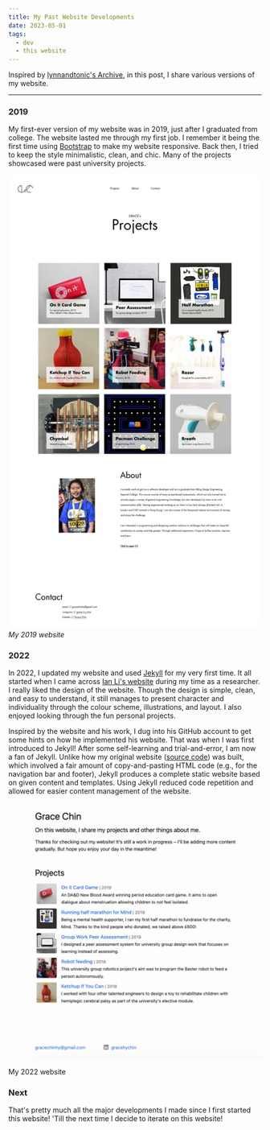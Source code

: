 ```yaml
---
title: My Past Website Developments
date: 2023-05-01
tags:
  - dev
  - this website
---
```


Inspired by [lynnandtonic's Archive](https://lynnandtonic.com/archive/), in this post, I share various versions of my website.

---

### 2019

My first-ever version of my website was in 2019, just after I graduated from college. The website lasted me through my first job. I remember it being the first time using [Bootstrap](https://getbootstrap.com/) to make my website responsive. Back then, I tried to keep the style minimalistic, clean, and chic. Many of the projects showcased were past university projects.

![2019-website](/assets/2023-05-01/2019-website.jpg)
_My 2019 website_

### 2022

In 2022, I updated my website and used [Jekyll](http://jekyllrb.com/) for my very first time. It all started when I came across [Ian Li's website](https://www.ianli.com/) during my time as a researcher. I really liked the design of the website. Though the design is simple, clean, and easy to understand, it still manages to present character and individuality through the colour scheme, illustrations, and layout. I also enjoyed looking through the fun personal projects.

Inspired by the website and his work, I dug into his GitHub account to get some hints on how he implemented his website. That was when I was first introduced to Jekyll! After some self-learning and trial-and-error, I am now a fan of Jekyll. Unlike how my original website ([source code](https://github.com/gracechin/gracechin.github.io/tree/0177e838e07e2a3edfa77010c18471b045b701bf)) was built, which involved a fair amount of copy-and-pasting HTML code (e.g., for the navigation bar and footer), Jekyll produces a complete static website based on given content and templates. Using Jekyll reduced code repetition and allowed for easier content management of the website.

![2022-website](/assets/2023-05-01/2022-website.png)

<figcaption>My 2022 website</figcaption>

### Next

That's pretty much all the major developments I made since I first started this website! 'Till the next time I decide to iterate on this website!
